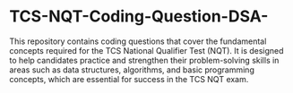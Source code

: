 # TCS-NQT-Coding-Question-DSA-
This repository contains coding questions that cover the fundamental concepts required for the TCS National Qualifier Test (NQT). It is designed to help candidates practice and strengthen their problem-solving skills in areas such as data structures, algorithms, and basic programming concepts, which are essential for success in the TCS NQT exam.
